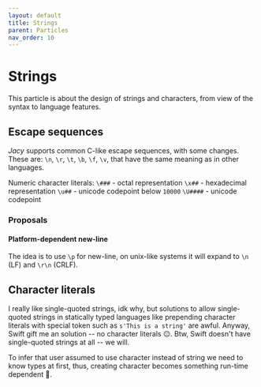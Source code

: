 ```yaml
---
layout: default
title: Strings
parent: Particles
nav_order: 10
---
```


# Strings

This particle is about the design of strings and characters, from view of the syntax to language features.

## Escape sequences

_Jacy_ supports common C-like escape sequences, with some changes. 
These are: `\n`, `\r`, `\t`, `\b`, `\f`, `\v`, that have the same meaning as in other languages. 

Numeric character literals:
`\###` - octal representation
`\x##` - hexadecimal representation
`\u##` - unicode codepoint below `10000`
`\U####` - unicode codepoint

### Proposals

#### Platform-dependent new-line

The idea is to use `\p` for new-line, on unix-like systems it will expand to `\n` (LF) and `\r\n` (CRLF). 



## Character literals

I really like single-quoted strings, idk why, but solutions to allow single-quoted strings in statically typed languages like prepending character literals with special token such as `s'This is a string'` are awful. 
Anyway, Swift gift me an solution -- no character literals 😐.  Btw, Swift doesn't have single-quoted strings at all -- we will.

To infer that user assumed to use character instead of string we need to know types at first, thus, creating character becomes something run-time dependent 🤔. 
